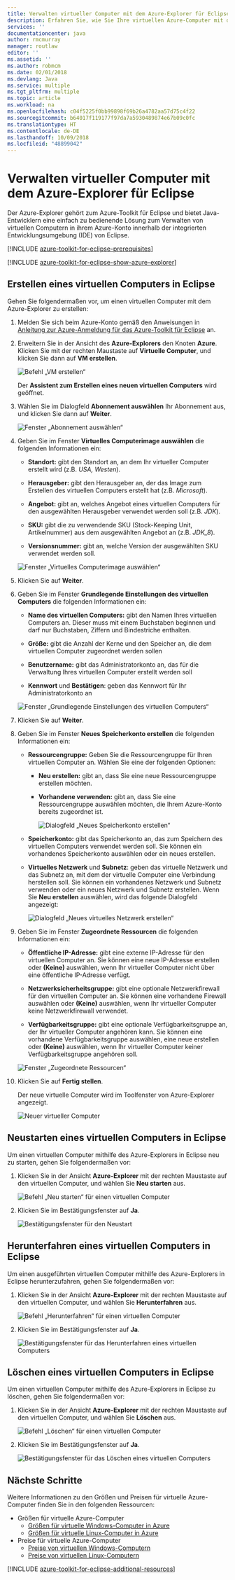 ```yaml
---
title: Verwalten virtueller Computer mit dem Azure-Explorer für Eclipse
description: Erfahren Sie, wie Sie Ihre virtuellen Azure-Computer mit dem Azure-Explorer für Eclipse verwalten.
services: ''
documentationcenter: java
author: rmcmurray
manager: routlaw
editor: ''
ms.assetid: ''
ms.author: robmcm
ms.date: 02/01/2018
ms.devlang: Java
ms.service: multiple
ms.tgt_pltfrm: multiple
ms.topic: article
ms.workload: na
ms.openlocfilehash: c04f5225f0bb99898f69b26a4782aa57d75c4f22
ms.sourcegitcommit: b64017f119177f97da7a5930489874e67b09c0fc
ms.translationtype: HT
ms.contentlocale: de-DE
ms.lasthandoff: 10/09/2018
ms.locfileid: "48899042"
---
```

# <a name="manage-virtual-machines-by-using-the-azure-explorer-for-eclipse"></a>Verwalten virtueller Computer mit dem Azure-Explorer für Eclipse

Der Azure-Explorer gehört zum Azure-Toolkit für Eclipse und bietet Java-Entwicklern eine einfach zu bedienende Lösung zum Verwalten von virtuellen Computern in ihrem Azure-Konto innerhalb der integrierten Entwicklungsumgebung (IDE) von Eclipse.

[!INCLUDE [azure-toolkit-for-eclipse-prerequisites](../includes/azure-toolkit-for-eclipse-prerequisites.md)]

[!INCLUDE [azure-toolkit-for-eclipse-show-azure-explorer](../includes/azure-toolkit-for-eclipse-show-azure-explorer.md)]

## <a name="create-a-virtual-machine-in-eclipse"></a>Erstellen eines virtuellen Computers in Eclipse

Gehen Sie folgendermaßen vor, um einen virtuellen Computer mit dem Azure-Explorer zu erstellen:

1. Melden Sie sich beim Azure-Konto gemäß den Anweisungen in [Anleitung zur Azure-Anmeldung für das Azure-Toolkit für Eclipse](https://docs.microsoft.com/java/azure/eclipse/azure-toolkit-for-eclipse-sign-in-instructions) an.

2. Erweitern Sie in der Ansicht des **Azure-Explorers** den Knoten **Azure**. Klicken Sie mit der rechten Maustaste auf **Virtuelle Computer**, und klicken Sie dann auf **VM erstellen**.

   ![Befehl „VM erstellen“][CR01]  

   Der **Assistent zum Erstellen eines neuen virtuellen Computers** wird geöffnet.

3. Wählen Sie im Dialogfeld **Abonnement auswählen** Ihr Abonnement aus, und klicken Sie dann auf **Weiter**.

   ![Fenster „Abonnement auswählen“][CR02]

4. Geben Sie im Fenster **Virtuelles Computerimage auswählen** die folgenden Informationen ein:

   * **Standort:** gibt den Standort an, an dem Ihr virtueller Computer erstellt wird (z.B. *USA, Westen*).

   * **Herausgeber:** gibt den Herausgeber an, der das Image zum Erstellen des virtuellen Computers erstellt hat (z.B. *Microsoft*).

   * **Angebot:** gibt an, welches Angebot eines virtuellen Computers für den ausgewählten Herausgeber verwendet werden soll (z.B. *JDK*).

   * **SKU:** gibt die zu verwendende SKU (Stock-Keeping Unit, Artikelnummer) aus dem ausgewählten Angebot an (z.B. *JDK_8*).

   * **Versionsnummer:** gibt an, welche Version der ausgewählten SKU verwendet werden soll.

   ![Fenster „Virtuelles Computerimage auswählen“][CR03]

5. Klicken Sie auf **Weiter**.

6. Geben Sie im Fenster **Grundlegende Einstellungen des virtuellen Computers** die folgenden Informationen ein:

   * **Name des virtuellen Computers:** gibt den Namen Ihres virtuellen Computers an. Dieser muss mit einem Buchstaben beginnen und darf nur Buchstaben, Ziffern und Bindestriche enthalten.

   * **Größe:** gibt die Anzahl der Kerne und den Speicher an, die dem virtuellen Computer zugeordnet werden sollen

   * **Benutzername:** gibt das Administratorkonto an, das für die Verwaltung Ihres virtuellen Computer erstellt werden soll

   * **Kennwort** und **Bestätigen**: geben das Kennwort für Ihr Administratorkonto an

   ![Fenster „Grundlegende Einstellungen des virtuellen Computers“][CR04]

7. Klicken Sie auf **Weiter**.

8. Geben Sie im Fenster **Neues Speicherkonto erstellen** die folgenden Informationen ein:

   * **Ressourcengruppe:** Geben Sie die Ressourcengruppe für Ihren virtuellen Computer an. Wählen Sie eine der folgenden Optionen:
     * **Neu erstellen:** gibt an, dass Sie eine neue Ressourcengruppe erstellen möchten.
     * **Vorhandene verwenden:** gibt an, dass Sie eine Ressourcengruppe auswählen möchten, die Ihrem Azure-Konto bereits zugeordnet ist.

       ![Dialogfeld „Neues Speicherkonto erstellen“][CR05]

   * **Speicherkonto:** gibt das Speicherkonto an, das zum Speichern des virtuellen Computers verwendet werden soll. Sie können ein vorhandenes Speicherkonto auswählen oder ein neues erstellen.

   * **Virtuelles Netzwerk** und **Subnetz**: geben das virtuelle Netzwerk und das Subnetz an, mit dem der virtuelle Computer eine Verbindung herstellen soll. Sie können ein vorhandenes Netzwerk und Subnetz verwenden oder ein neues Netzwerk und Subnetz erstellen. Wenn Sie **Neu erstellen** auswählen, wird das folgende Dialogfeld angezeigt:

      ![Dialogfeld „Neues virtuelles Netzwerk erstellen“][CR06]

9. Geben Sie im Fenster **Zugeordnete Ressourcen** die folgenden Informationen ein:

   * **Öffentliche IP-Adresse:** gibt eine externe IP-Adresse für den virtuellen Computer an. Sie können eine neue IP-Adresse erstellen oder **(Keine)** auswählen, wenn Ihr virtueller Computer nicht über eine öffentliche IP-Adresse verfügt.

   * **Netzwerksicherheitsgruppe:** gibt eine optionale Netzwerkfirewall für den virtuellen Computer an. Sie können eine vorhandene Firewall auswählen oder **(Keine)** auswählen, wenn Ihr virtueller Computer keine Netzwerkfirewall verwendet.

   * **Verfügbarkeitsgruppe:** gibt eine optionale Verfügbarkeitsgruppe an, der Ihr virtueller Computer angehören kann. Sie können eine vorhandene Verfügbarkeitsgruppe auswählen, eine neue erstellen oder **(Keine)** auswählen, wenn Ihr virtueller Computer keiner Verfügbarkeitsgruppe angehören soll.

   ![Fenster „Zugeordnete Ressourcen“][CR07]

10. Klicken Sie auf **Fertig stellen**.  

    Der neue virtuelle Computer wird im Toolfenster von Azure-Explorer angezeigt.

    ![Neuer virtueller Computer][CR08]

## <a name="restart-a-virtual-machine-in-eclipse"></a>Neustarten eines virtuellen Computers in Eclipse

Um einen virtuellen Computer mithilfe des Azure-Explorers in Eclipse neu zu starten, gehen Sie folgendermaßen vor:

1. Klicken Sie in der Ansicht **Azure-Explorer** mit der rechten Maustaste auf den virtuellen Computer, und wählen Sie **Neu starten** aus.

   ![Befehl „Neu starten“ für einen virtuellen Computer][RE01]

1. Klicken Sie im Bestätigungsfenster auf **Ja**.

   ![Bestätigungsfenster für den Neustart][RE02]

## <a name="shut-down-a-virtual-machine-in-eclipse"></a>Herunterfahren eines virtuellen Computers in Eclipse

Um einen ausgeführten virtuellen Computer mithilfe des Azure-Explorers in Eclipse herunterzufahren, gehen Sie folgendermaßen vor:

1. Klicken Sie in der Ansicht **Azure-Explorer** mit der rechten Maustaste auf den virtuellen Computer, und wählen Sie **Herunterfahren** aus.

   ![Befehl „Herunterfahren“ für einen virtuellen Computer][SH01]

1. Klicken Sie im Bestätigungsfenster auf **Ja**.

   ![Bestätigungsfenster für das Herunterfahren eines virtuellen Computers][SH02]

## <a name="delete-a-virtual-machine-in-eclipse"></a>Löschen eines virtuellen Computers in Eclipse

Um einen virtuellen Computer mithilfe des Azure-Explorers in Eclipse zu löschen, gehen Sie folgendermaßen vor:

1. Klicken Sie in der Ansicht **Azure-Explorer** mit der rechten Maustaste auf den virtuellen Computer, und wählen Sie **Löschen** aus.

   ![Befehl „Löschen“ für einen virtuellen Computer][DE01]

1. Klicken Sie im Bestätigungsfenster auf **Ja**.

   ![Bestätigungsfenster für das Löschen eines virtuellen Computers][DE02]

## <a name="next-steps"></a>Nächste Schritte

Weitere Informationen zu den Größen und Preisen für virtuelle Azure-Computer finden Sie in den folgenden Ressourcen:

* Größen für virtuelle Azure-Computer
  * [Größen für virtuelle Windows-Computer in Azure]
  * [Größen für virtuelle Linux-Computer in Azure]
* Preise für virtuelle Azure-Computer
  * [Preise von virtuellen Windows-Computern]
  * [Preise von virtuellen Linux-Computern]

[!INCLUDE [azure-toolkit-for-eclipse-additional-resources](../includes/azure-toolkit-for-eclipse-additional-resources.md)]

<!-- URL List -->

[Größen für virtuelle Windows-Computer in Azure]: /azure/virtual-machines/virtual-machines-windows-sizes
[Größen für virtuelle Linux-Computer in Azure]: /azure/virtual-machines/virtual-machines-linux-sizes
[Preise von virtuellen Windows-Computern]: /pricing/details/virtual-machines/windows/
[Preise von virtuellen Linux-Computern]: /pricing/details/virtual-machines/linux/

<!-- IMG List -->

[RE01]: media/azure-toolkit-for-eclipse-managing-virtual-machines-using-azure-explorer/RE01.png
[RE02]: media/azure-toolkit-for-eclipse-managing-virtual-machines-using-azure-explorer/RE02.png

[SH01]: media/azure-toolkit-for-eclipse-managing-virtual-machines-using-azure-explorer/SH01.png
[SH02]: media/azure-toolkit-for-eclipse-managing-virtual-machines-using-azure-explorer/SH02.png

[DE01]: media/azure-toolkit-for-eclipse-managing-virtual-machines-using-azure-explorer/DE01.png
[DE02]: media/azure-toolkit-for-eclipse-managing-virtual-machines-using-azure-explorer/DE02.png

[CR01]: media/azure-toolkit-for-eclipse-managing-virtual-machines-using-azure-explorer/CR01.png
[CR02]: media/azure-toolkit-for-eclipse-managing-virtual-machines-using-azure-explorer/CR02.png
[CR03]: media/azure-toolkit-for-eclipse-managing-virtual-machines-using-azure-explorer/CR03.png
[CR04]: media/azure-toolkit-for-eclipse-managing-virtual-machines-using-azure-explorer/CR04.png
[CR05]: media/azure-toolkit-for-eclipse-managing-virtual-machines-using-azure-explorer/CR05.png
[CR06]: media/azure-toolkit-for-eclipse-managing-virtual-machines-using-azure-explorer/CR06.png
[CR07]: media/azure-toolkit-for-eclipse-managing-virtual-machines-using-azure-explorer/CR07.png
[CR08]: media/azure-toolkit-for-eclipse-managing-virtual-machines-using-azure-explorer/CR08.png
